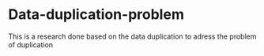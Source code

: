 # Data-duplication-problem
This is a research done based on the data duplication to adress the problem of duplication
